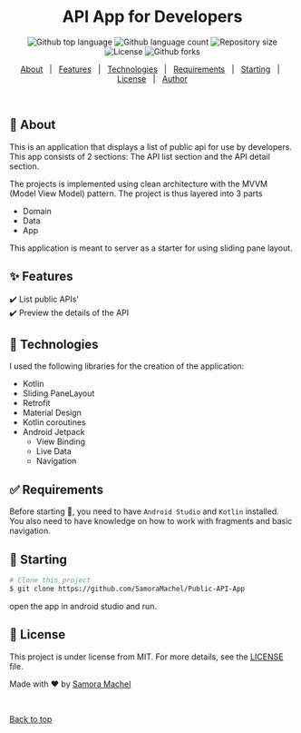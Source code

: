 
<h1 align="center">API App for Developers</h1>

<p align="center">
  <img alt="Github top language" src="https://img.shields.io/github/languages/top/SamoraMachel/Public-API-App?color=56BEB8">

  <img alt="Github language count" src="https://img.shields.io/github/languages/count/SamoraMachel/Public-API-App?color=56BEB8">

  <img alt="Repository size" src="https://img.shields.io/github/repo-size/SamoraMachel/Public-API-App?color=56BEB8">

  <img alt="License" src="https://img.shields.io/github/license/SamoraMachel/Public-API-App?color=56BEB8">

  <img alt="Github forks" src="https://img.shields.io/github/forks/SamoraMachel/Public-API-App?color=56BEB8" />
</p>


<p align="center">
  <a href="#dart-about">About</a> &#xa0; | &#xa0; 
  <a href="#sparkles-features">Features</a> &#xa0; | &#xa0;
  <a href="#rocket-technologies">Technologies</a> &#xa0; | &#xa0;
  <a href="#white_check_mark-requirements">Requirements</a> &#xa0; | &#xa0;
  <a href="#checkered_flag-starting">Starting</a> &#xa0; | &#xa0;
  <a href="#memo-license">License</a> &#xa0; | &#xa0;
  <a href="https://github.com/SamoraMachel/" target="_blank">Author</a>
</p>

<br>

## :dart: About ##

<p>
This is an application that displays a list of public api for use by developers. This app consists of 2 sections: The API list section and the API detail section. 
</p>
<p> 
The projects is implemented using clean architecture with the MVVM (Model View Model) pattern. The project is thus layered into 3 parts

  - Domain
  - Data 
  - App

</p>

<p>
This application is meant to server as a starter for using sliding pane layout.
</p>

## :sparkles: Features ##

:heavy_check_mark: List public APIs'\
:heavy_check_mark: Preview the details of the API

## :rocket: Technologies ##

I used the following libraries for the creation of the application:

- Kotlin
- Sliding PaneLayout
- Retrofit
- Material Design
- Kotlin coroutines
- Android Jetpack
  - View Binding
  - Live Data 
  - Navigation


## :white_check_mark: Requirements ##

Before starting :checkered_flag:, you need to have `Android Studio` and `Kotlin` installed.
You also need to have knowledge on how to work with fragments and basic navigation.

## :checkered_flag: Starting ##

```bash
# Clone this project
$ git clone https://github.com/SamoraMachel/Public-API-App
```
open the app in android studio and run.

## :memo: License ##

This project is under license from MIT. For more details, see the [LICENSE](LICENSE.md) file.


Made with :heart: by <a href="https://github.com/SamoraMachel/" target="_blank">Samora Machel</a>

&#xa0;

<a href="#top">Back to top</a>
